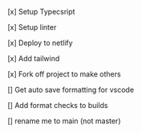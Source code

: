 [x] Setup Typecsript

[x] Setup linter

[x] Deploy to netlify

[x] Add tailwind

[x] Fork off project to make others

[] Get auto save formatting for vscode

[] Add format checks to builds

[] rename me to main (not master)
